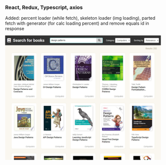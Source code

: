 ### React, Redux, Typescript, axios

Added: percent loader (while fetch), skeleton loader (img loading), parted fetch with generator (for calc loading percent)  and remove equals id in response

![search-for-books](/public/screenshots/search-for-books.jpg)
